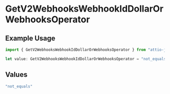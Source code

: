 # GetV2WebhooksWebhookIdDollarOrWebhooksOperator

## Example Usage

```typescript
import { GetV2WebhooksWebhookIdDollarOrWebhooksOperator } from "attio-js/models/operations";

let value: GetV2WebhooksWebhookIdDollarOrWebhooksOperator = "not_equals";
```

## Values

```typescript
"not_equals"
```